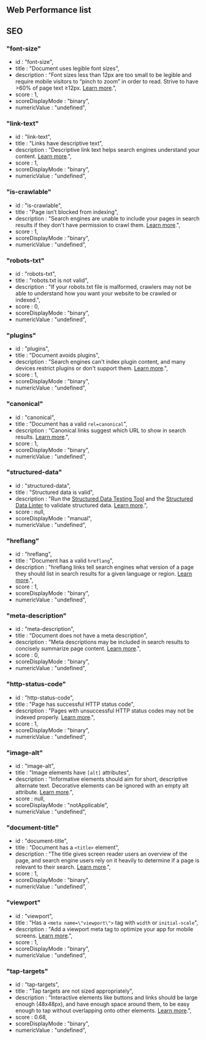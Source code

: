## Web Performance list

## SEO

### "font-size"

- id : "font-size",
- title : "Document uses legible font sizes",
- description : "Font sizes less than 12px are too small to be legible and require mobile visitors to “pinch to zoom” in order to read. Strive to have >60% of page text ≥12px. [Learn more](https://developers.google.com/web/tools/lighthouse/audits/font-sizes).",
- score : 1,
- scoreDisplayMode  : "binary",
- numericValue : "undefined",

### "link-text"

- id : "link-text",
- title : "Links have descriptive text",
- description : "Descriptive link text helps search engines understand your content. [Learn more](https://developers.google.com/web/tools/lighthouse/audits/descriptive-link-text).",
- score : 1,
- scoreDisplayMode  : "binary",
- numericValue : "undefined",

### "is-crawlable"

- id : "is-crawlable",
- title : "Page isn’t blocked from indexing",
- description : "Search engines are unable to include your pages in search results if they don't have permission to crawl them. [Learn more](https://developers.google.com/web/tools/lighthouse/audits/indexing).",
- score : 1,
- scoreDisplayMode  : "binary",
- numericValue : "undefined",

### "robots-txt"

- id : "robots-txt",
- title : "robots.txt is not valid",
- description : "If your robots.txt file is malformed, crawlers may not be able to understand how you want your website to be crawled or indexed.",
- score : 0,
- scoreDisplayMode  : "binary",
- numericValue : "undefined",

### "plugins"

- id : "plugins",
- title : "Document avoids plugins",
- description : "Search engines can't index plugin content, and many devices restrict plugins or don't support them. [Learn more](https://developers.google.com/web/tools/lighthouse/audits/plugins).",
- score : 1,
- scoreDisplayMode  : "binary",
- numericValue : "undefined",

### "canonical"

- id : "canonical",
- title : "Document has a valid `rel=canonical`",
- description : "Canonical links suggest which URL to show in search results. [Learn more](https://developers.google.com/web/tools/lighthouse/audits/canonical).",
- score : 1,
- scoreDisplayMode  : "binary",
- numericValue : "undefined",

### "structured-data"

- id : "structured-data",
- title : "Structured data is valid",
- description : "Run the [Structured Data Testing Tool](https://search.google.com/structured-data/testing-tool/) and the [Structured Data Linter](http://linter.structured-data.org/) to validate structured data. [Learn more](https://developers.google.com/search/docs/guides/mark-up-content).",
- score : null,
- scoreDisplayMode  : "manual",
- numericValue : "undefined",

### "hreflang"

- id : "hreflang",
- title : "Document has a valid `hreflang`",
- description : "hreflang links tell search engines what version of a page they should list in search results for a given language or region. [Learn more](https://developers.google.com/web/tools/lighthouse/audits/hreflang).",
- score : 1,
- scoreDisplayMode  : "binary",
- numericValue : "undefined",

### "meta-description"

- id : "meta-description",
- title : "Document does not have a meta description",
- description : "Meta descriptions may be included in search results to concisely summarize page content. [Learn more](https://developers.google.com/web/tools/lighthouse/audits/description).",
- score : 0,
- scoreDisplayMode  : "binary",
- numericValue : "undefined",

### "http-status-code"

- id : "http-status-code",
- title : "Page has successful HTTP status code",
- description : "Pages with unsuccessful HTTP status codes may not be indexed properly. [Learn more](https://developers.google.com/web/tools/lighthouse/audits/successful-http-code).",
- score : 1,
- scoreDisplayMode  : "binary",
- numericValue : "undefined",

### "image-alt"

- id : "image-alt",
- title : "Image elements have `[alt]` attributes",
- description : "Informative elements should aim for short, descriptive alternate text. Decorative elements can be ignored with an empty alt attribute. [Learn more](https://dequeuniversity.com/rules/axe/3.1/image-alt?application=lighthouse).",
- score : null,
- scoreDisplayMode  : "notApplicable",
- numericValue : "undefined",

### "document-title"

- id : "document-title",
- title : "Document has a `<title>` element",
- description : "The title gives screen reader users an overview of the page, and search engine users rely on it heavily to determine if a page is relevant to their search. [Learn more](https://developers.google.com/web/tools/lighthouse/audits/title).",
- score : 1,
- scoreDisplayMode  : "binary",
- numericValue : "undefined",

### "viewport"

- id : "viewport",
- title : "Has a `<meta name=\"viewport\">` tag with `width` or `initial-scale`",
- description : "Add a viewport meta tag to optimize your app for mobile screens. [Learn more](https://developers.google.com/web/tools/lighthouse/audits/has-viewport-meta-tag).",
- score : 1,
- scoreDisplayMode  : "binary",
- numericValue : "undefined",

### "tap-targets"

- id : "tap-targets",
- title : "Tap targets are not sized appropriately",
- description : "Interactive elements like buttons and links should be large enough (48x48px), and have enough space around them, to be easy enough to tap without overlapping onto other elements. [Learn more](https://developers.google.com/web/fundamentals/accessibility/accessible-styles#multi-device_responsive_design).",
- score : 0.68,
- scoreDisplayMode  : "binary",
- numericValue : "undefined",
